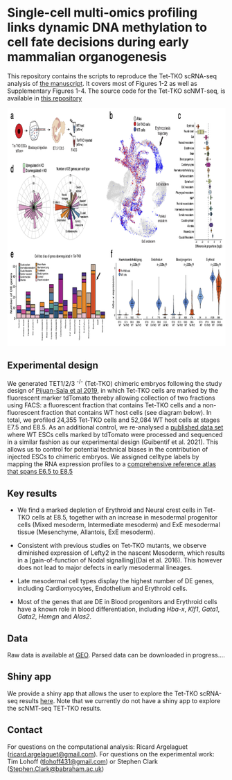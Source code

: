 # Single-cell multi-omics profiling links dynamic DNA methylation to cell fate decisions during early mammalian organogenesis

This repository contains the scripts to reproduce the Tet-TKO scRNA-seq analysis of [the manuscript](XXX). It covers most of Figures 1-2 as well as Supplementary Figures 1-4.
The source code for the Tet-TKO scNMT-seq, is available in [this repository](https://github.com/rargelaguet/scnmt_gastrulation_TetChimera)


<p align="center"> 
<img src="images/fig.png" width="850" height="550"/>
</p>


Experimental design
--------
We generated TET1/2/3 <sup>-/-</sup> (Tet-TKO) chimeric embryos following the study design of [Pijuan-Sala et al 2019](XXX), in which Tet-TKO cells are marked by the fluorescent marker tdTomato thereby allowing collection of two fractions using FACS: a fluorescent fraction that contains Tet-TKO cells and a non-fluorescent fraction that contains WT host cells (see diagram below).  In total, we profiled 24,355 Tet-TKO cells and 52,084 WT host cells at stages E7.5 and E8.5. As an additional control, we re-analysed a [published data set](https://www.sciencedirect.com/science/article/pii/S1534580720308893) where WT ESCs cells marked by tdTomato were processed and sequenced in a similar fashion as our experimental design (Guibentif et al. 2021). This allows us to control for potential technical biases in the contribution of injected ESCs to chimeric embryos. We assigned celltype labels by mapping the RNA expression profiles to a [comprehensive reference atlas that spans E6.5 to E8.5](https://www.nature.com/articles/s41586-019-0933-9)


Key results
--------

- We find a marked depletion of Erythroid and Neural crest cells in Tet-TKO cells at E8.5, together with an increase in mesodermal progenitor cells (Mixed mesoderm, Intermediate mesoderm) and ExE mesodermal tissue (Mesenchyme, Allantois, ExE mesoderm).

- Consistent with previous studies on Tet-TKO mutants, we observe diminished expression of Lefty2 in the nascent Mesoderm, which results in a [gain-of-function of Nodal signalling](Dai et al. 2016). This however does not lead to major defects in early mesodermal lineages.

- Late mesodermal cell types display the highest number of DE genes, including Cardiomyocytes, Endothelium and Erythroid cells.

- Most of the genes that are DE in Blood progenitors and Erythroid cells have a known role in blood differentiation, including *Hba-x*, *Klf1*, *Gata1*, *Gata2*, *Hemgn* and *Alas2*.



<!-- Content
-------
* `/met/`: analysis of DNA methylation data
* `/acc/`: analysis of chromatin accessibility data
* `/rna/`: analysis of RNA expression data
* `/metacc/`: simultaneous analysis of DNA methylation and chromatin accessibility data
* `/metrna/`: simultaneous analysis of DNA methylation and RNA expression data
* `/accrna/`: simultaneous analysis of chromatin accessibility and RNA expression data
* `/metaccrna/`: simultaneous analysis of all three omics (MOFA)
* `/H3K27ac/`: analysis of the H3K27ac levels in lineage-defining enhancers -->


Data
-------
Raw data is available at [GEO](https://www.ncbi.nlm.nih.gov/geo/query/acc.cgi?acc=GSE204908).
Parsed data can be downloaded in progress....

<!-- The raw data is accessible at GEO ([GSEXXXX](XXXX)). 
The parsed data can be downloaded [here](XXXX) -->


Shiny app
--------
We provide a shiny app that allows the user to explore the Tet-TKO scRNA-seq results [here](https://www.bioinformatics.babraham.ac.uk/shiny/tet_ko_embryo_scrna/). Note that we currently do not have a shiny app to explore the scNMT-seq TET-TKO results.

Contact
-------

For questions on the computational analysis: Ricard Argelaguet (ricard.argelaguet@gmail.com). For questions on the experimental work: Tim Lohoff (tlohoff431@gmail.com) or Stephen Clark (Stephen.Clark@babraham.ac.uk)

